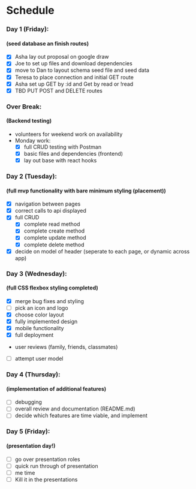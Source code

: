 # Schedule

### Day 1 (Friday):

#### (seed database an finish routes)

- [x] Asha lay out proposal on google draw
- [x] Joe to set up files and download dependencies
- [x] move to Dan to layout schema seed file and seed data
- [x] Teresa to place connection and initial GET route
- [x] Asha set up GET by :id and Get by read or !read
- [x] TBD PUT POST and DELETE routes

### Over Break:

#### (Backend testing)

- volunteers for weekend work on availability
- Monday work:
  - [x] full CRUD testing with Postman
  - [x] basic files and dependencies (frontend)
  - [x] lay out base with react hooks

### Day 2 (Tuesday):

#### (full mvp functionality with bare minimum styling (placement))

- [x] navigation between pages
- [x] correct calls to api displayed
- [x] full CRUD
  - [x] complete read method
  - [x] complete create method
  - [x] complete update method
  - [x] complete delete method
- [x] decide on model of header (seperate to each page, or dynamic across app)

### Day 3 (Wednesday):

#### (full CSS flexbox styling completed)

- [x] merge bug fixes and styling
- [ ] pick an icon and logo
- [x] choose color layout
- [x] fully implemented design
- [x] mobile functionality
- [x] full deployment
- user reviews (family, friends, classmates)
- [ ] attempt user model

### Day 4 (Thursday):

#### (implementation of additional features)

- [ ] debugging
- [ ] overall review and documentation (README.md)
- [ ] decide which features are time viable, and implement

### Day 5 (Friday):

#### (presentation day!)

- [ ] go over presentation roles
- [ ] quick run through of presentation
- [ ] me time
- [ ] Kill it in the presentations
